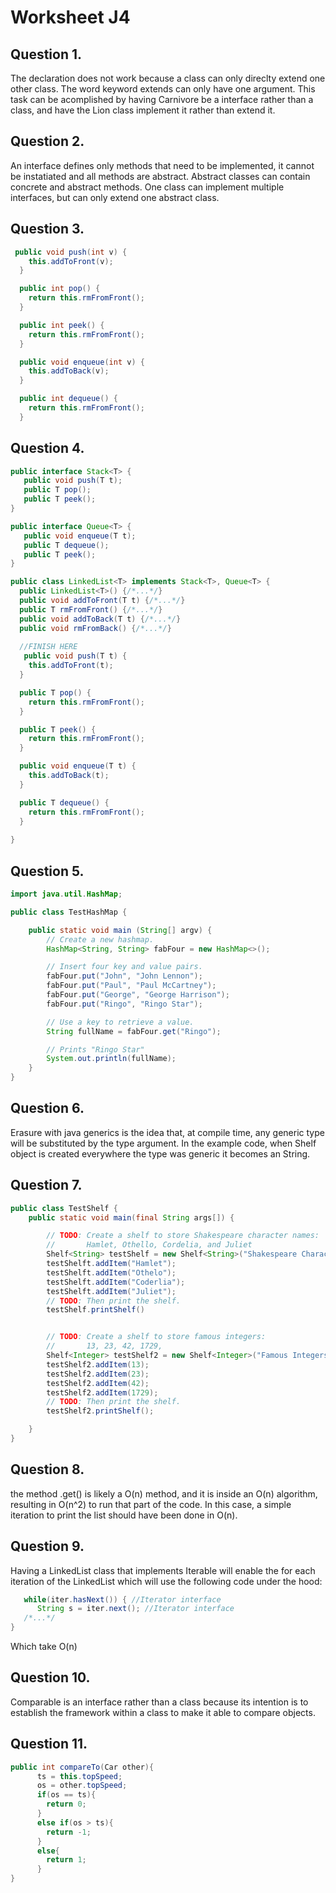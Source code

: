 # Worksheet J4 
## Question 1.
The declaration does not work because a class can only direclty extend one other class. The word keyword extends can only have one argument. This task can be acomplished by having Carnivore be a interface rather than a class, and have the Lion class implement it rather than extend it. 
## Question 2. 
An interface defines only methods that need to be implemented, it cannot be instatiated and all methods are abstract. Abstract classes can contain concrete and abstract methods. One class can implement multiple interfaces, but can only extend one abstract class. 

## Question 3.
``` java 
 public void push(int v) {
    this.addToFront(v);
  }

  public int pop() {
    return this.rmFromFront();
  }

  public int peek() {
    return this.rmFromFront(); 
  }

  public void enqueue(int v) {
    this.addToBack(v);
  }

  public int dequeue() {
    return this.rmFromFront();
  }
```

## Question 4.
```java
public interface Stack<T> {
   public void push(T t);
   public T pop();
   public T peek();
}

public interface Queue<T> {
   public void enqueue(T t);
   public T dequeue();
   public T peek();
}
```

```java
public class LinkedList<T> implements Stack<T>, Queue<T> {
  public LinkedList<T>() {/*...*/}
  public void addToFront(T t) {/*...*/}
  public T rmFromFront() {/*...*/}
  public void addToBack(T t) {/*...*/}
  public void rmFromBack() {/*...*/}
  
  //FINISH HERE
   public void push(T t) {
    this.addToFront(t);
  }

  public T pop() {
    return this.rmFromFront();
  }

  public T peek() {
    return this.rmFromFront(); 
  }

  public void enqueue(T t) {
    this.addToBack(t);
  }

  public T dequeue() {
    return this.rmFromFront();
  }
  
}

```

## Question 5.
```java
import java.util.HashMap;

public class TestHashMap {

    public static void main (String[] argv) {
        // Create a new hashmap.
        HashMap<String, String> fabFour = new HashMap<>();

        // Insert four key and value pairs.
        fabFour.put("John", "John Lennon");
        fabFour.put("Paul", "Paul McCartney");
        fabFour.put("George", "George Harrison");
        fabFour.put("Ringo", "Ringo Star");

        // Use a key to retrieve a value.
        String fullName = fabFour.get("Ringo");

        // Prints "Ringo Star"
        System.out.println(fullName);
    }
}
```

## Question 6.
Erasure with java generics is the idea that, at compile time, any generic type will be substituted by the type argument. In the example code, when Shelf object is created everywhere the type was generic it becomes an String.

## Question 7. 
```java
public class TestShelf {
    public static void main(final String args[]) {

        // TODO: Create a shelf to store Shakespeare character names:
        //       Hamlet, Othello, Cordelia, and Juliet
        Shelf<String> testShelf = new Shelf<String>("Shakespeare Characters");
        testShelft.addItem("Hamlet");
        testShelft.addItem("Othelo");
        testShelft.addItem("Coderlia");
        testShelft.addItem("Juliet");
        // TODO: Then print the shelf.
        testShelf.printShelf()


        // TODO: Create a shelf to store famous integers:
        //       13, 23, 42, 1729,
        Shelf<Integer> testShelf2 = new Shelf<Integer>("Famous Integers");
        testShelf2.addItem(13);
        testShelf2.addItem(23);
        testShelf2.addItem(42);
        testShelf2.addItem(1729);
        // TODO: Then print the shelf.
        testShelf2.printShelf();

    }
}
```

## Question 8.
the method .get() is likely a O(n) method, and it is inside an O(n) algorithm, resulting in O(n^2) to run that part of the code. In this case, a simple iteration to print the list should have been done in O(n).

## Question 9.
Having a LinkedList class that implements Iterable will enable the for each iteration of the LinkedList which will use the following code under the hood:
```java
   while(iter.hasNext()) { //Iterator interface
      String s = iter.next(); //Iterator interface
   /*...*/
}
```
Which take O(n)

## Question 10.
Comparable is an interface rather than a class because its intention is to establish the framework within a class to make it able to compare objects. 


## Question 11.
```java
public int compareTo(Car other){
      ts = this.topSpeed;
      os = other.topSpeed;
      if(os == ts){
        return 0;
      }
      else if(os > ts){
        return -1;
      }
      else{
        return 1;
      }
}
```




